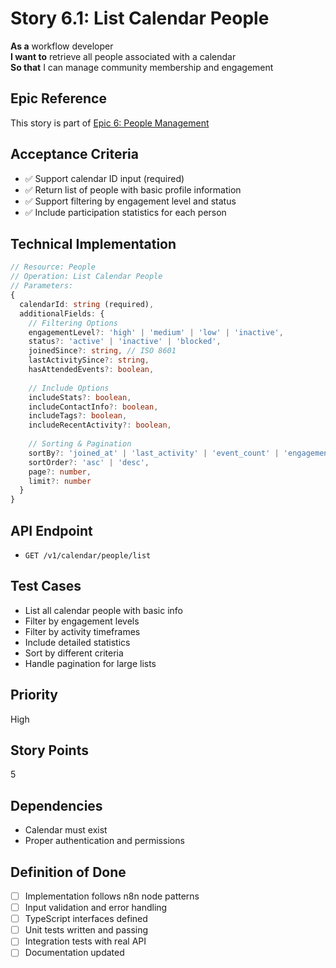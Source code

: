 # Story 6.1: List Calendar People

**As a** workflow developer  
**I want to** retrieve all people associated with a calendar  
**So that** I can manage community membership and engagement

## Epic Reference
This story is part of [Epic 6: People Management](./epic.md)

## Acceptance Criteria
- ✅ Support calendar ID input (required)
- ✅ Return list of people with basic profile information
- ✅ Support filtering by engagement level and status
- ✅ Include participation statistics for each person

## Technical Implementation
```typescript
// Resource: People
// Operation: List Calendar People
// Parameters:
{
  calendarId: string (required),
  additionalFields: {
    // Filtering Options
    engagementLevel?: 'high' | 'medium' | 'low' | 'inactive',
    status?: 'active' | 'inactive' | 'blocked',
    joinedSince?: string, // ISO 8601
    lastActivitySince?: string,
    hasAttendedEvents?: boolean,
    
    // Include Options
    includeStats?: boolean,
    includeContactInfo?: boolean,
    includeTags?: boolean,
    includeRecentActivity?: boolean,
    
    // Sorting & Pagination
    sortBy?: 'joined_at' | 'last_activity' | 'event_count' | 'engagement_score',
    sortOrder?: 'asc' | 'desc',
    page?: number,
    limit?: number
  }
}
```

## API Endpoint
- `GET /v1/calendar/people/list`

## Test Cases
- List all calendar people with basic info
- Filter by engagement levels
- Filter by activity timeframes
- Include detailed statistics
- Sort by different criteria
- Handle pagination for large lists

## Priority
High

## Story Points
5

## Dependencies
- Calendar must exist
- Proper authentication and permissions

## Definition of Done
- [ ] Implementation follows n8n node patterns
- [ ] Input validation and error handling
- [ ] TypeScript interfaces defined
- [ ] Unit tests written and passing
- [ ] Integration tests with real API
- [ ] Documentation updated
